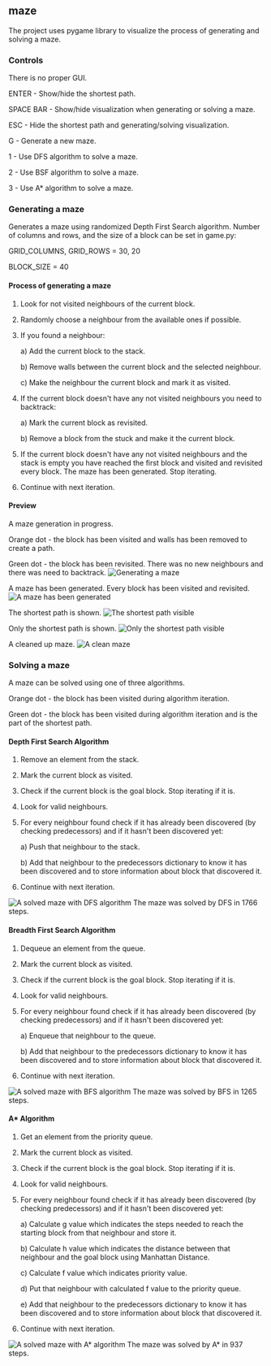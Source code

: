 ## maze
The project uses pygame library to visualize the process of generating and solving a maze.

### Controls
There is no proper GUI.

ENTER - Show/hide the shortest path.

SPACE BAR - Show/hide visualization when generating or solving a maze.

ESC - Hide the shortest path and generating/solving visualization.

G - Generate a new maze.

1 - Use DFS algorithm to solve a maze.

2 - Use BSF algorithm to solve a maze.

3 - Use A* algorithm to solve a maze.


### Generating a maze
Generates a maze using randomized Depth First Search algorithm.
Number of columns and rows, and the size of a block can be set in game.py:

GRID_COLUMNS, GRID_ROWS = 30, 20

BLOCK_SIZE = 40

#### Process of generating a maze
1. Look for not visited neighbours of the current block.
2. Randomly choose a neighbour from the available ones if possible.
3. If you found a neighbour:

   a) Add the current block to the stack.
   
   b) Remove walls between the current block and the selected neighbour.
   
   c) Make the neighbour the current block and mark it as visited.
4. If the current block doesn't have any not visited neighbours you need to backtrack:
   
   a) Mark the current block as revisited.

   b) Remove a block from the stuck and make it the current block.
5. If the current block doesn't have any not visited neighbours and the stack is empty you have reached
the first block and visited and revisited every block. The maze has been generated. Stop iterating.
6. Continue with next iteration.

#### Preview
A maze generation in progress.

Orange dot - the block has been visited and walls has been removed to create a path.

Green dot - the block has been revisited. There was no new neighbours and there was need to backtrack.
![Generating a maze](preview/maze_generation_1.png)

A maze has been generated. Every block has been visited and revisited.
![A maze has been generated](preview/maze_generation_2.png)

The shortest path is shown.
![The shortest path visible](preview/maze_generation_3.png)

Only the shortest path is shown.
![Only the shortest path visible](preview/maze_generation_4.png)

A cleaned up maze.
![A clean maze](preview/maze_generation_5.png)



### Solving a maze
A maze can be solved using one of three algorithms.

Orange dot - the block has been visited during algorithm iteration.

Green dot - the block has been visited during algorithm iteration and is the part of the shortest path.

#### Depth First Search Algorithm
1. Remove an element from the stack.
2. Mark the current block as visited.
3. Check if the current block is the goal block. Stop iterating if it is.
4. Look for valid neighbours.
5. For every neighbour found check if it has already been discovered (by checking predecessors)
    and if it hasn't been discovered yet:
    
    a) Push that neighbour to the stack.

    b) Add that neighbour to the predecessors dictionary to know it has been discovered and to store information about block that discovered it.
6. Continue with next iteration.

![A solved maze with DFS algorithm](preview/maze_solving_dfs.png)
The maze was solved by DFS in 1766 steps.

#### Breadth First Search Algorithm
1. Dequeue an element from the queue.
2. Mark the current block as visited.
3. Check if the current block is the goal block. Stop iterating if it is.
4. Look for valid neighbours.
5. For every neighbour found check if it has already been discovered (by checking predecessors)
    and if it hasn't been discovered yet:
    
    a) Enqueue that neighbour to the queue.

    b) Add that neighbour to the predecessors dictionary to know it has been discovered
        and to store information about block that discovered it.
6. Continue with next iteration.

![A solved maze with BFS algorithm](preview/maze_solving_bfs.png)
The maze was solved by BFS in 1265 steps.


#### A* Algorithm
1. Get an element from the priority queue.
2. Mark the current block as visited.
3. Check if the current block is the goal block. Stop iterating if it is.
4. Look for valid neighbours.
5. For every neighbour found check if it has already been discovered (by checking predecessors)
    and if it hasn't been discovered yet:
    
    a) Calculate g value which indicates the steps needed to reach the starting block from that neighbour
        and store it.
    
    b) Calculate h value which indicates the distance between that neighbour and the goal block
        using Manhattan Distance.
    
    c) Calculate f value which indicates priority value.
    
    d) Put that neighbour with calculated f value to the priority queue.
    
    e) Add that neighbour to the predecessors dictionary to know it has been discovered
        and to store information about block that discovered it.
6. Continue with next iteration.

![A solved maze with A* algorithm](preview/maze_solving_a_star.png)
The maze was solved by A* in 937 steps.